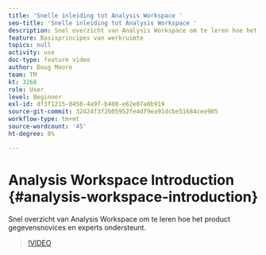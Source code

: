 ```yaml
---
title: 'Snelle inleiding tot Analysis Workspace '
seo-title: 'Snelle inleiding tot Analysis Workspace '
description: Snel overzicht van Analysis Workspace om te leren hoe het product gegevensnovices en experts ondersteunt.
feature: Basisprincipes van werkruimte
topics: null
activity: use
doc-type: feature video
author: Doug Moore
team: TM
kt: 3268
role: User
level: Beginner
exl-id: df3f1215-0458-4a9f-b408-e62e07a0b919
source-git-commit: 32424f3f2b05952fe4df9ea91dcbe51684cee905
workflow-type: tm+mt
source-wordcount: '45'
ht-degree: 0%

---
```


# Analysis Workspace Introduction {#analysis-workspace-introduction}

Snel overzicht van Analysis Workspace om te leren hoe het product gegevensnovices en experts ondersteunt.

>[!VIDEO](https://video.tv.adobe.com/v/28165/?quality=12)
